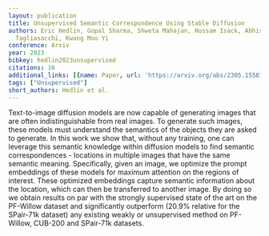 ```yaml
---
layout: publication
title: Unsupervised Semantic Correspondence Using Stable Diffusion
authors: Eric Hedlin, Gopal Sharma, Shweta Mahajan, Hossam Isack, Abhishek Kar, Andrea
  Tagliasacchi, Kwang Moo Yi
conference: Arxiv
year: 2023
bibkey: hedlin2023unsupervised
citations: 16
additional_links: [{name: Paper, url: 'https://arxiv.org/abs/2305.15581'}]
tags: ["Unsupervised"]
short_authors: Hedlin et al.
---
```

Text-to-image diffusion models are now capable of generating images that are
often indistinguishable from real images. To generate such images, these models
must understand the semantics of the objects they are asked to generate. In
this work we show that, without any training, one can leverage this semantic
knowledge within diffusion models to find semantic correspondences - locations
in multiple images that have the same semantic meaning. Specifically, given an
image, we optimize the prompt embeddings of these models for maximum attention
on the regions of interest. These optimized embeddings capture semantic
information about the location, which can then be transferred to another image.
By doing so we obtain results on par with the strongly supervised state of the
art on the PF-Willow dataset and significantly outperform (20.9% relative for
the SPair-71k dataset) any existing weakly or unsupervised method on PF-Willow,
CUB-200 and SPair-71k datasets.
